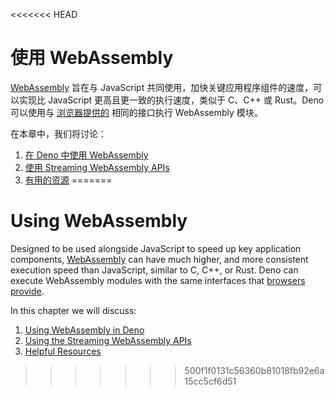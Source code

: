 <<<<<<< HEAD
# 使用 WebAssembly

[WebAssembly](https://webassembly.org/) 旨在与 JavaScript
共同使用，加快关键应用程序组件的速度，可以实现比 JavaScript
更高且更一致的执行速度，类似于 C、C++ 或 Rust。Deno 可以使用与
[浏览器提供的](https://developer.mozilla.org/en-US/docs/WebAssembly)
相同的接口执行 WebAssembly 模块。

在本章中，我们将讨论：

1. [在 Deno 中使用 WebAssembly](webassembly/using_wasm.md)
2. [使用 Streaming WebAssembly APIs](webassembly/using_streaming_wasm.md)
3. [有用的资源](webassembly/wasm_resources.md)
=======
# Using WebAssembly

Designed to be used alongside JavaScript to speed up key application components,
[WebAssembly](https://webassembly.org/) can have much higher, and more
consistent execution speed than JavaScript, similar to C, C++, or Rust. Deno can
execute WebAssembly modules with the same interfaces that
[browsers provide](https://developer.mozilla.org/en-US/docs/WebAssembly).

In this chapter we will discuss:

1. [Using WebAssembly in Deno](webassembly/using_wasm.md)
2. [Using the Streaming WebAssembly APIs](webassembly/using_streaming_wasm.md)
3. [Helpful Resources](webassembly/wasm_resources.md)
>>>>>>> 500f1f0131c56360b81018fb92e6a15cc5cf6d51
